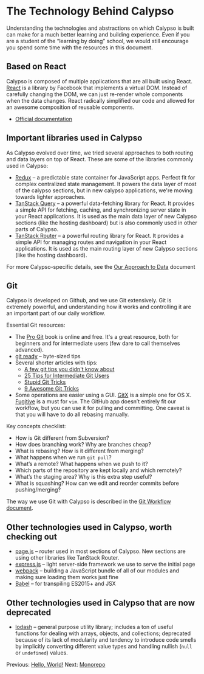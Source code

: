 # The Technology Behind Calypso

Understanding the technologies and abstractions on which Calypso is built can make for a much better learning and building experience. Even if you are a student of the “learning by doing” school, we would still encourage you spend some time with the resources in this document.

## Based on React

Calypso is composed of multiple applications that are all built using React. [React](http://facebook.github.io/react/) is a library by Facebook that implements a virtual DOM. Instead of carefully changing the DOM, we can just re-render whole components when the data changes. React radically simplified our code and allowed for an awesome composition of reusable components.

- [Official documentation](https://react.dev/learn)

## Important libraries used in Calypso

As Calypso evolved over time, we tried several approaches to both routing and data layers on top of React. These are some of the libraries commonly used in Calypso:

- [Redux](http://redux.js.org/) – a predictable state container for JavaScript apps. Perfect fit for complex centralized state management. It powers the data layer of most of the calypso sections, but in new calypso applications, we're moving towards lighter approaches.
- [TanStack Query](https://tanstack.com/query) – a powerful data-fetching library for React. It provides a simple API for fetching, caching, and synchronizing server state in your React applications. It is used as the main data layer of new Calypso sections (like the hosting dashboard) but is also commonly used in other parts of Calypso.
- [TanStack Router](https://tanstack.com/router) – a powerful routing library for React. It provides a simple API for managing routes and navigation in your React applications. It is used as the main routing layer of new Calypso sections (like the hosting dashboard).

For more Calypso-specific details, see the [Our Approach to Data](../our-approach-to-data.md) document

## Git

Calypso is developed on Github, and we use Git extensively. Git is extremely powerful, and understanding how it works and controlling it are an important part of our daily workflow.

Essential Git resources:

- The [Pro Git](http://git-scm.com/book/en/v2) book is online and free. It's a great resource, both for beginners and for intermediate users (few dare to call themselves advanced).
- [git ready](http://gitready.com) – byte-sized tips
- Several shorter articles with tips:
  - [A few git tips you didn't know about](http://mislav.uniqpath.com/2010/07/git-tips/)
  - [25 Tips for Intermediate Git Users](https://www.andyjeffries.co.uk/25-tips-for-intermediate-git-users/)
  - [Stupid Git Tricks](http://webchick.net/stupid-git-tricks)
  - [9 Awesome Git Tricks](http://www.tychoish.com/posts/9-awesome-git-tricks/)
- Some operations are easier using a GUI. [GitX](http://rowanj.github.io/gitx/) is a simple one for OS X. [Fugitive](https://github.com/tpope/vim-fugitive) is a must for `vim`. The GitHub app doesn’t entirely fit our workflow, but you can use it for pulling and committing. One caveat is that you will have to do all rebasing manually.

Key concepts checklist:

- How is Git different from Subversion?
- How does branching work? Why are branches cheap?
- What is rebasing? How is it different from merging?
- What happens when we run `git pull`?
- What’s a remote? What happens when we push to it?
- Which parts of the repository are kept locally and which remotely?
- What’s the staging area? Why is this extra step useful?
- What is squashing? How can we edit and reorder commits before pushing/merging?

The way we use Git with Calypso is described in the [Git Workflow document](../git-workflow.md).

## Other technologies used in Calypso, worth checking out

- [page.js](http://visionmedia.github.io/page.js/) – router used in most sections of Calypso. New sections are using other libraries like TanStack Router.
- [express.js](http://expressjs.com) – light server-side framework we use to serve the initial page
- [webpack](http://webpack.github.io) – building a JavaScript bundle of all of our modules and making sure loading them works just fine
- [Babel](https://babeljs.io) – for transpiling ES2015+ and JSX

## Other technologies used in Calypso that are now deprecated

- [lodash](https://lodash.com) – general purpose utility library; includes a ton of useful functions for dealing with arrays, objects, and collections; deprecated because of its lack of modularity and tendency to introduce code smells by implicitly converting different value types and handling nullish (`null` or `undefined`) values.

Previous: [Hello, World!](hello-world.md) Next: [Monorepo](monorepo.md)
